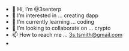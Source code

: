 - 👋 Hi, I’m @3senterp
- 👀 I’m interested in ... creating dapp  
- 🌱 I’m currently learning ... coding
- 💞️ I’m looking to collaborate on ... crypto
- 📫 How to reach me ... 3s.tsmith@gmail.com
- 

<!---
3senterp/3senterp is a ✨ special ✨ repository because its `README.md` (this file) appears on your GitHub profile.
You can click the Preview link to take a look at your changes.
--->
